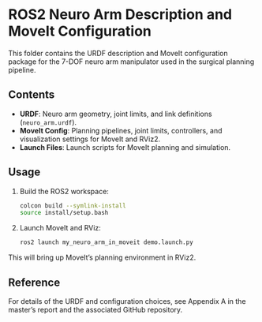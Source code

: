 # ROS2 Neuro Arm Description and MoveIt Configuration

This folder contains the URDF description and MoveIt configuration package for the 7-DOF neuro arm manipulator used in the surgical planning pipeline.

## Contents

- **URDF**: Neuro arm geometry, joint limits, and link definitions (`neuro_arm.urdf`).
- **MoveIt Config**: Planning pipelines, joint limits, controllers, and visualization settings for MoveIt and RViz2.
- **Launch Files**: Launch scripts for MoveIt planning and simulation.

## Usage

1. Build the ROS2 workspace:

    ```bash
    colcon build --symlink-install
    source install/setup.bash
    ```

2. Launch MoveIt and RViz:

    ```bash
    ros2 launch my_neuro_arm_in_moveit demo.launch.py
    ```

This will bring up MoveIt’s planning environment in RViz2.

## Reference

For details of the URDF and configuration choices, see Appendix A in the master’s report and the associated GitHub repository.
